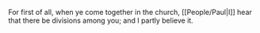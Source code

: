 For first of all, when ye come together in the church, [[People/Paul\|I]] hear that there be divisions among you; and I partly believe it.
